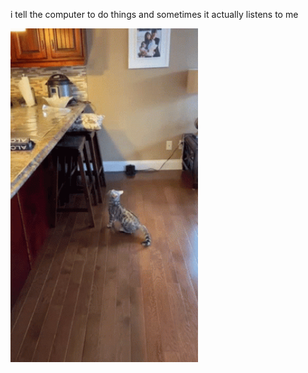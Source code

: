 i tell the computer to do things and sometimes it actually listens to me
<!--START_SECTION:update_image-->
<img src=https://raw.githubusercontent.com/sneakykestrel/sneakykestrel/main/.github/images/foiled-again-2.gif height="" width="300" align=left alt=kitty />
<!--END_SECTION:update_image-->

